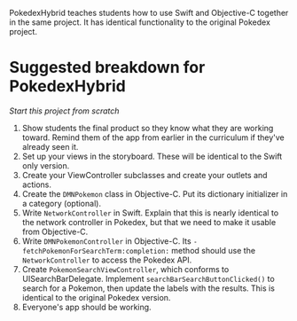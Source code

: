 PokedexHybrid teaches students how to use Swift and Objective-C together in the same project. It has identical functionality to the original Pokedex project.

# Suggested breakdown for PokedexHybrid

*Start this project from scratch*

1. Show students the final product so they know what they are working toward. Remind them of the app from earlier in the curriculum if they've already seen it.
2. Set up your views in the storyboard. These will be identical to the Swift only version.
3. Create your ViewController subclasses and create your outlets and actions.
4. Create the `DMNPokemon` class in Objective-C. Put its dictionary initializer in a category (optional).
5. Write `NetworkController` in Swift. Explain that this is nearly identical to the network controller in Pokedex, but that we need to make it usable from Objective-C.
6. Write `DMNPokemonController` in Objective-C. Its `-fetchPokemonForSearchTerm:completion:` method should use the `NetworkController` to access the Pokedex API.
7. Create `PokemonSearchViewController`, which conforms to UISearchBarDelegate. Implement `searchBarSearchButtonClicked()` to search for a Pokemon, then update the labels with the results. This is identical to the original Pokedex version.
8. Everyone's app should be working. 

